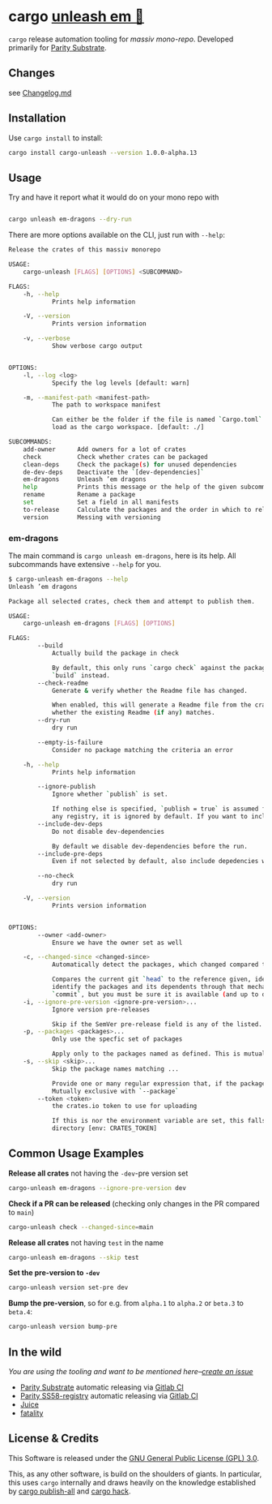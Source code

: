 # cargo [unleash em 🐉](https://github.com/paritytech/cargo-unleash)

`cargo` release automation tooling for _massiv mono-repo_. Developed primarily for [Parity Substrate](https://github.com/paritytech/substrate).

## Changes

see [Changelog.md](./Changelog.md)

## Installation

Use `cargo install` to install:
```bash
cargo install cargo-unleash --version 1.0.0-alpha.13
```

## Usage

Try and have it report what it would do on your mono repo with

```bash

cargo unleash em-dragons --dry-run
```

There are more options available on the CLI, just run with `--help`:

```bash
Release the crates of this massiv monorepo

USAGE:
    cargo-unleash [FLAGS] [OPTIONS] <SUBCOMMAND>

FLAGS:
    -h, --help
            Prints help information

    -V, --version
            Prints version information

    -v, --verbose
            Show verbose cargo output


OPTIONS:
    -l, --log <log>
            Specify the log levels [default: warn]

    -m, --manifest-path <manifest-path>
            The path to workspace manifest

            Can either be the folder if the file is named `Cargo.toml` or the path to the specific `.toml`-manifest to
            load as the cargo workspace. [default: ./]

SUBCOMMANDS:
    add-owner      Add owners for a lot of crates
    check          Check whether crates can be packaged
    clean-deps     Check the package(s) for unused dependencies
    de-dev-deps    Deactivate the `[dev-dependencies]`
    em-dragons     Unleash ’em dragons
    help           Prints this message or the help of the given subcommand(s)
    rename         Rename a package
    set            Set a field in all manifests
    to-release     Calculate the packages and the order in which to release
    version        Messing with versioning
```

### em-dragons

The main command is `cargo unleash em-dragons`, here is its help. All subcommands have extensive `--help` for you.

```bash
$ cargo-unleash em-dragons --help
Unleash ’em dragons

Package all selected crates, check them and attempt to publish them.

USAGE:
    cargo-unleash em-dragons [FLAGS] [OPTIONS]

FLAGS:
        --build
            Actually build the package in check

            By default, this only runs `cargo check` against the package build. Set this flag to have it run an actual
            `build` instead.
        --check-readme
            Generate & verify whether the Readme file has changed.

            When enabled, this will generate a Readme file from the crate’s doc comments (using cargo-readme), and check
            whether the existing Readme (if any) matches.
        --dry-run
            dry run

        --empty-is-failure
            Consider no package matching the criteria an error

    -h, --help
            Prints help information

        --ignore-publish
            Ignore whether `publish` is set.

            If nothing else is specified, `publish = true` is assumed for every package. If publish is set to false or
            any registry, it is ignored by default. If you want to include it regardless, set this flag.
        --include-dev-deps
            Do not disable dev-dependencies

            By default we disable dev-dependencies before the run.
        --include-pre-deps
            Even if not selected by default, also include depedencies with a pre (cascading)

        --no-check
            dry run

    -V, --version
            Prints version information


OPTIONS:
        --owner <add-owner>
            Ensure we have the owner set as well

    -c, --changed-since <changed-since>
            Automatically detect the packages, which changed compared to the given git commit.

            Compares the current git `head` to the reference given, identifies which files changed and attempts to
            identify the packages and its dependents through that mechanism. You can use any `tag`, `branch` or
            `commit`, but you must be sure it is available (and up to date) locally.
    -i, --ignore-pre-version <ignore-pre-version>...
            Ignore version pre-releases

            Skip if the SemVer pre-release field is any of the listed. Mutually exclusive with `--package`
    -p, --packages <packages>...
            Only use the specfic set of packages

            Apply only to the packages named as defined. This is mutually exclusive with skip and ignore-version-pre.
    -s, --skip <skip>...
            Skip the package names matching ...

            Provide one or many regular expression that, if the package name matches, means we skip that package.
            Mutually exclusive with `--package`
        --token <token>
            the crates.io token to use for uploading

            If this is nor the environment variable are set, this falls back to the default value provided in the user
            directory [env: CRATES_TOKEN]
```

## Common Usage Examples

**Release all crates** not having the `-dev`-pre version set
```bash
cargo-unleash em-dragons --ignore-pre-version dev
```

**Check if a PR can be released** (checking only changes in the PR compared to `main`)
```bash
cargo-unleash check --changed-since=main
```

**Release all crates** not having `test` in the name
```bash
cargo-unleash em-dragons --skip test
```

**Set the pre-version to `-dev`**
```bash
cargo-unleash version set-pre dev
```

**Bump the pre-version**, so for e.g. from `alpha.1` to `alpha.2` or `beta.3` to `beta.4`:
```bash
cargo-unleash version bump-pre
```

## In the wild

_You are using the tooling and want to be mentioned here–[create an issue](https://github.com/gnunicorn/cargo-unleash/issues/new)_

 - [Parity Substrate](https://github.com/paritytech/substrate) automatic releasing via [Gitlab CI](https://github.com/paritytech/substrate/blob/master/.gitlab-ci.yml)
 - [Parity SS58-registry](https://github.com/paritytech/ss58-registry) automatic releasing via [Gitlab CI](https://github.com/paritytech/ss58-registry/blob/main/.gitlab-ci.yml)
 - [Juice](https://github.com/spearow/juice)
 - [fatality](https://github.com/drahnr/fatality)

## License & Credits

This Software is released under the [GNU General Public License (GPL) 3.0](https://www.gnu.org/licenses/gpl-3.0.en.html).

This, as any other software, is build on the shoulders of giants. In particular, this uses `cargo` internally and draws heavily on the knowledge established by [cargo publish-all](https://gitlab.com/torkleyy/cargo-publish-all) and [cargo hack](https://github.com/taiki-e/cargo-hack).
